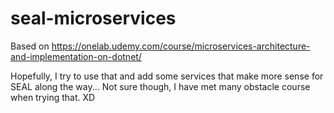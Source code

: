 # seal-microservices
Based on https://onelab.udemy.com/course/microservices-architecture-and-implementation-on-dotnet/

Hopefully, I try to use that and add some services that make more sense for SEAL along the way...
Not sure though, I have met many obstacle course when trying that. XD
